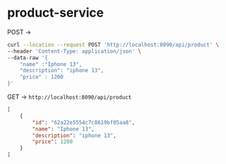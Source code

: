 # product-service

POST -> 

```sh
curl --location --request POST 'http://localhost:8090/api/product' \
--header 'Content-Type: application/json' \
--data-raw '{
    "name" :"Iphone 13",
    "description": "iphone 13",
    "price" : 1200
}'
```

GET -> `http://localhost:8090/api/product`

```json
[
    {
        "id": "62a22e5554c7c8619bf05aa8",
        "name": "Iphone 13",
        "description": "iphone 13",
        "price": 1200
    }
]
```